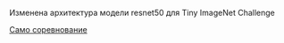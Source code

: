 Изменена архитектура модели resnet50 для Tiny ImageNet Challenge

[Само соревнование](https://www.kaggle.com/competitions/bhw-1-dl-2023-2024)
